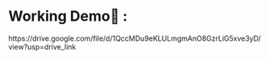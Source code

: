 <h1>Working Demo🤍 :</h1>
https://drive.google.com/file/d/1QccMDu9eKLULmgmAnO8GzrLiG5xve3yD/view?usp=drive_link
